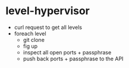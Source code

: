 # level-hypervisor

* curl request to get all levels
* foreach level
  * git clone
  * fig up
  * inspect all open ports + passphrase
  * push back ports + passphrase to the API
